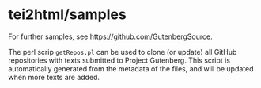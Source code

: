# tei2html/samples

For further samples, see https://github.com/GutenbergSource.

The perl scrip `getRepos.pl` can be used to clone (or update) all GitHub repositories with texts submitted to Project Gutenberg.
This script is automatically generated from the metadata of the files, and will be updated when more texts are added.

